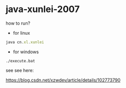 # java-xunlei-2007

how to run?

* for linux

```js
java cn.xl.xunlei
```

* for windows

```
./execute.bat
```

see see here:

https://blog.csdn.net/xzwdev/article/details/102773790
